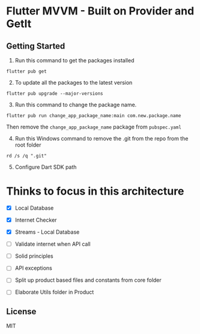 # Flutter MVVM - Built on Provider and GetIt

## Getting Started

1. Run this command to get the packages installed
```
flutter pub get
```

2. To update all the packages to the latest version
```
flutter pub upgrade --major-versions
```

3. Run this command to change the package name.
```
flutter pub run change_app_package_name:main com.new.package.name
```

Then remove the `change_app_package_name` package from `pubspec.yaml`

4. Run this Windows command to remove the .git from the repo from the root folder
```
rd /s /q ".git"
```
5. Configure Dart SDK path

# Thinks to focus in this architecture

- [x] Local Database
- [x] Internet Checker
- [x] Streams - Local Database
- [ ] Validate internet when API call
- [ ] Solid principles
- [ ] API exceptions
- [ ] Split up product based files and constants from core folder
- [ ] Elaborate Utils folder in Product


## License

MIT

